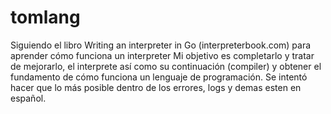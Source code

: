 # tomlang
Siguiendo el libro Writing an interpreter in Go (interpreterbook.com) para aprender cómo funciona un interpreter
Mi objetivo es completarlo y tratar de mejorarlo, el interprete así como su continuación (compiler) y obtener el fundamento de cómo funciona un lenguaje de programación.
Se intentó hacer que lo más posible dentro de los errores, logs y demas esten en español.

